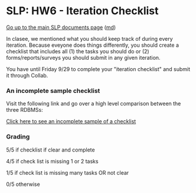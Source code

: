 SLP: HW6 - Iteration Checklist
=======================

[Go up to the main SLP documents page](index.html) ([md](index.md))

In clasee, we mentioned what you should keep track of during every iteration. Because eveyone does things differently, you should create a checklist that includes all (1) the tasks you should do or (2) forms/reports/surveys you should submit in any given iteration.

You have until Friday 9/29 to complete your "iteration checklist" and submit it through Collab.

### An incomplete sample checklist ###

Visit the following link and go over a high level comparison between the three RDBMSs:

[Click here to see an incomplete sample of a checklist](http://www.cs.virginia.edu/ibrahim/shared/CS4970IterationChecklist.pdf)

### Grading ###

5/5 if checklist if clear and complete

4/5 if check list is missing 1 or 2 tasks

1/5 if check list is missing many tasks OR not clear

0/5 otherwise